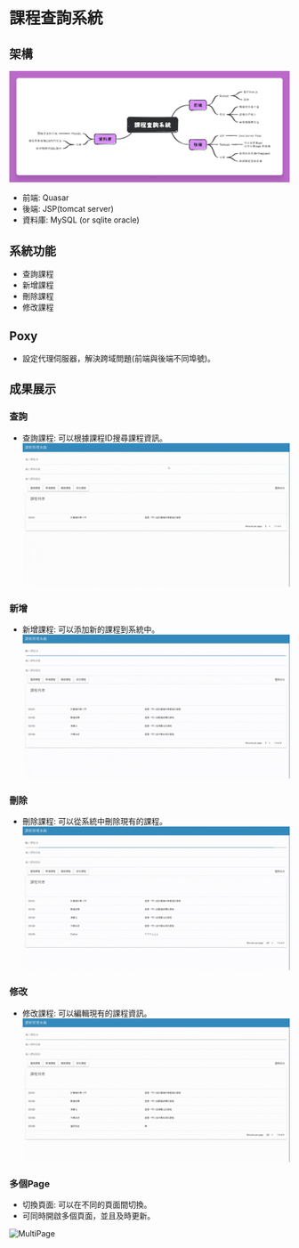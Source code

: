 # 課程查詢系統

## 架構
![心智圖](./Imgs/Mind.png)

- 前端: Quasar
- 後端: JSP(tomcat server)
- 資料庫: MySQL (or sqlite oracle)

## 系統功能
- 查詢課程
- 新增課程
- 刪除課程
- 修改課程

## Poxy
- 設定代理伺服器，解決跨域問題(前端與後端不同埠號)。

## 成果展示

### 查詢
- 查詢課程: 可以根據課程ID搜尋課程資訊。
![Lookup](./Imgs/LookUp.gif)

### 新增
- 新增課程: 可以添加新的課程到系統中。
![Add](./Imgs/AddCourse.gif)

### 刪除
- 刪除課程: 可以從系統中刪除現有的課程。
![Delete](./Imgs/DeleteCourse.gif)

### 修改
- 修改課程: 可以編輯現有的課程資訊。
![Update](./Imgs/UpdateCourse.gif)

### 多個Page
- 切換頁面: 可以在不同的頁面間切換。
- 可同時開啟多個頁面，並且及時更新。

![MultiPage](./Imgs/MultiPage.gif)